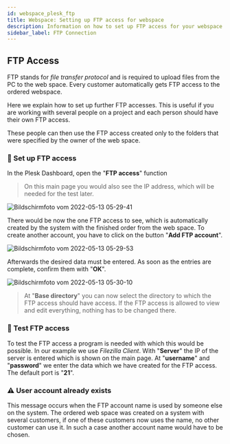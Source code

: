 ```yaml
---
id: webspace_plesk_ftp
title: Webspace: Setting up FTP access for webspace
description: Information on how to set up FTP access for your webspace from ZAP-Hosting - ZAP-Hosting.com documentation
sidebar_label: FTP Connection
---
```


## FTP Access

FTP stands for *file transfer protocol* and is required to upload files from the PC to the web space.
Every customer automatically gets FTP access to the ordered webspace. 

Here we explain how to set up further FTP accesses. This is useful if you are working with several people on a project and each person should have their own FTP access.

These people can then use the FTP access created only to the folders that were specified by the owner of the web space.

### 🔑 Set up FTP access

In the Plesk Dashboard, open the "**FTP access**" function

> On this main page you would also see the IP address, which will be needed for the test later.

![Bildschirmfoto vom 2022-05-13 05-29-41](https://user-images.githubusercontent.com/61953937/168206121-b21fa681-e9b7-41ab-bc8e-49e1a89fcd95.png)

There would be now the one FTP access to see, which is automatically created by the system with the finished order from the web space.
To create another account, you have to click on the button "**Add FTP account**".

![Bildschirmfoto vom 2022-05-13 05-29-53](https://user-images.githubusercontent.com/61953937/168206130-0dd67f84-b7ce-45c0-8b18-512381b9cb15.png)

Afterwards the desired data must be entered. As soon as the entries are complete, confirm them with "**OK**".

![Bildschirmfoto vom 2022-05-13 05-30-10](https://user-images.githubusercontent.com/61953937/168206141-869eafc8-c54e-4b57-9cbd-2907bf2de73e.png)

> At "**Base directory**" you can now select the directory to which the FTP access should have access. If the FTP access is allowed to view and edit everything, nothing has to be changed there. 

### 📝 Test FTP access

To test the FTP access a program is needed with which this would be possible. In our example we use *Filezilla Client*.
With "**Server**" the IP of the server is entered which is shown on the main page. 
At "**username**" and "**password**" we enter the data which we have created for the FTP access.
The default port is "**21**".

### ⚠️ User account already exists

This message occurs when the FTP account name is used by someone else on the system.
The ordered web space was created on a system with several customers, if one of these customers now uses the name, no other customer can use it.
In such a case another account name would have to be chosen.
